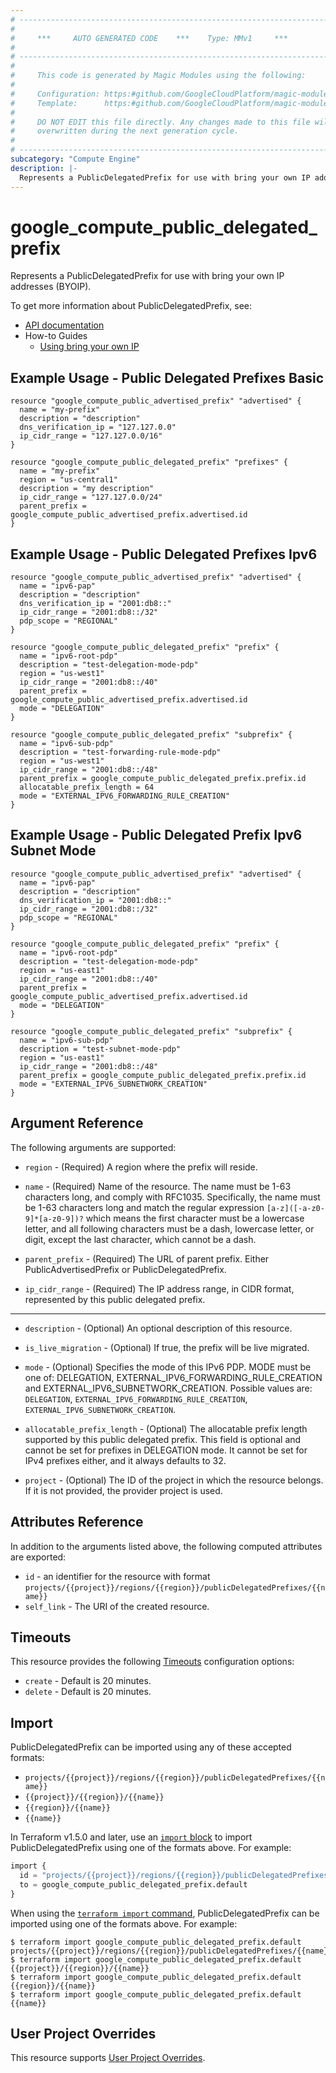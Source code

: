 ```yaml
---
# ----------------------------------------------------------------------------
#
#     ***     AUTO GENERATED CODE    ***    Type: MMv1     ***
#
# ----------------------------------------------------------------------------
#
#     This code is generated by Magic Modules using the following:
#
#     Configuration: https:#github.com/GoogleCloudPlatform/magic-modules/tree/main/mmv1/products/compute/PublicDelegatedPrefix.yaml
#     Template:      https:#github.com/GoogleCloudPlatform/magic-modules/tree/main/mmv1/templates/terraform/resource.html.markdown.tmpl
#
#     DO NOT EDIT this file directly. Any changes made to this file will be
#     overwritten during the next generation cycle.
#
# ----------------------------------------------------------------------------
subcategory: "Compute Engine"
description: |-
  Represents a PublicDelegatedPrefix for use with bring your own IP addresses (BYOIP).
---
```


# google_compute_public_delegated_prefix

Represents a PublicDelegatedPrefix for use with bring your own IP addresses (BYOIP).


To get more information about PublicDelegatedPrefix, see:

* [API documentation](https://cloud.google.com/compute/docs/reference/rest/v1/publicDelegatedPrefixes)
* How-to Guides
    * [Using bring your own IP](https://cloud.google.com/vpc/docs/using-bring-your-own-ip)

## Example Usage - Public Delegated Prefixes Basic


```hcl
resource "google_compute_public_advertised_prefix" "advertised" {
  name = "my-prefix"
  description = "description"
  dns_verification_ip = "127.127.0.0"
  ip_cidr_range = "127.127.0.0/16"
}

resource "google_compute_public_delegated_prefix" "prefixes" {
  name = "my-prefix"
  region = "us-central1"
  description = "my description"
  ip_cidr_range = "127.127.0.0/24"
  parent_prefix = google_compute_public_advertised_prefix.advertised.id
}
```
## Example Usage - Public Delegated Prefixes Ipv6


```hcl
resource "google_compute_public_advertised_prefix" "advertised" {
  name = "ipv6-pap"
  description = "description"
  dns_verification_ip = "2001:db8::"
  ip_cidr_range = "2001:db8::/32"
  pdp_scope = "REGIONAL"
}

resource "google_compute_public_delegated_prefix" "prefix" {
  name = "ipv6-root-pdp"
  description = "test-delegation-mode-pdp"
  region = "us-west1"
  ip_cidr_range = "2001:db8::/40"
  parent_prefix = google_compute_public_advertised_prefix.advertised.id
  mode = "DELEGATION"
}

resource "google_compute_public_delegated_prefix" "subprefix" {
  name = "ipv6-sub-pdp"
  description = "test-forwarding-rule-mode-pdp"
  region = "us-west1"
  ip_cidr_range = "2001:db8::/48"
  parent_prefix = google_compute_public_delegated_prefix.prefix.id
  allocatable_prefix_length = 64
  mode = "EXTERNAL_IPV6_FORWARDING_RULE_CREATION"
}
```
## Example Usage - Public Delegated Prefix Ipv6 Subnet Mode


```hcl
resource "google_compute_public_advertised_prefix" "advertised" {
  name = "ipv6-pap"
  description = "description"
  dns_verification_ip = "2001:db8::"
  ip_cidr_range = "2001:db8::/32"
  pdp_scope = "REGIONAL"
}

resource "google_compute_public_delegated_prefix" "prefix" {
  name = "ipv6-root-pdp"
  description = "test-delegation-mode-pdp"
  region = "us-east1"
  ip_cidr_range = "2001:db8::/40"
  parent_prefix = google_compute_public_advertised_prefix.advertised.id
  mode = "DELEGATION"
}

resource "google_compute_public_delegated_prefix" "subprefix" {
  name = "ipv6-sub-pdp"
  description = "test-subnet-mode-pdp"
  region = "us-east1"
  ip_cidr_range = "2001:db8::/48"
  parent_prefix = google_compute_public_delegated_prefix.prefix.id
  mode = "EXTERNAL_IPV6_SUBNETWORK_CREATION"
}
```

## Argument Reference

The following arguments are supported:


* `region` -
  (Required)
  A region where the prefix will reside.

* `name` -
  (Required)
  Name of the resource. The name must be 1-63 characters long, and
  comply with RFC1035. Specifically, the name must be 1-63 characters
  long and match the regular expression `[a-z]([-a-z0-9]*[a-z0-9])?`
  which means the first character must be a lowercase letter, and all
  following characters must be a dash, lowercase letter, or digit,
  except the last character, which cannot be a dash.

* `parent_prefix` -
  (Required)
  The URL of parent prefix. Either PublicAdvertisedPrefix or PublicDelegatedPrefix.

* `ip_cidr_range` -
  (Required)
  The IP address range, in CIDR format, represented by this public delegated prefix.


- - -


* `description` -
  (Optional)
  An optional description of this resource.

* `is_live_migration` -
  (Optional)
  If true, the prefix will be live migrated.

* `mode` -
  (Optional)
  Specifies the mode of this IPv6 PDP. MODE must be one of: DELEGATION,
  EXTERNAL_IPV6_FORWARDING_RULE_CREATION and EXTERNAL_IPV6_SUBNETWORK_CREATION.
  Possible values are: `DELEGATION`, `EXTERNAL_IPV6_FORWARDING_RULE_CREATION`, `EXTERNAL_IPV6_SUBNETWORK_CREATION`.

* `allocatable_prefix_length` -
  (Optional)
  The allocatable prefix length supported by this public delegated prefix. This field is optional and cannot be set for prefixes in DELEGATION mode. It cannot be set for IPv4 prefixes either, and it always defaults to 32.

* `project` - (Optional) The ID of the project in which the resource belongs.
    If it is not provided, the provider project is used.


## Attributes Reference

In addition to the arguments listed above, the following computed attributes are exported:

* `id` - an identifier for the resource with format `projects/{{project}}/regions/{{region}}/publicDelegatedPrefixes/{{name}}`
* `self_link` - The URI of the created resource.


## Timeouts

This resource provides the following
[Timeouts](https://developer.hashicorp.com/terraform/plugin/sdkv2/resources/retries-and-customizable-timeouts) configuration options:

- `create` - Default is 20 minutes.
- `delete` - Default is 20 minutes.

## Import


PublicDelegatedPrefix can be imported using any of these accepted formats:

* `projects/{{project}}/regions/{{region}}/publicDelegatedPrefixes/{{name}}`
* `{{project}}/{{region}}/{{name}}`
* `{{region}}/{{name}}`
* `{{name}}`


In Terraform v1.5.0 and later, use an [`import` block](https://developer.hashicorp.com/terraform/language/import) to import PublicDelegatedPrefix using one of the formats above. For example:

```tf
import {
  id = "projects/{{project}}/regions/{{region}}/publicDelegatedPrefixes/{{name}}"
  to = google_compute_public_delegated_prefix.default
}
```

When using the [`terraform import` command](https://developer.hashicorp.com/terraform/cli/commands/import), PublicDelegatedPrefix can be imported using one of the formats above. For example:

```
$ terraform import google_compute_public_delegated_prefix.default projects/{{project}}/regions/{{region}}/publicDelegatedPrefixes/{{name}}
$ terraform import google_compute_public_delegated_prefix.default {{project}}/{{region}}/{{name}}
$ terraform import google_compute_public_delegated_prefix.default {{region}}/{{name}}
$ terraform import google_compute_public_delegated_prefix.default {{name}}
```

## User Project Overrides

This resource supports [User Project Overrides](https://registry.terraform.io/providers/hashicorp/google/latest/docs/guides/provider_reference#user_project_override).
